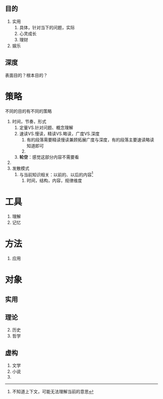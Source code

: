 ## 目的
1. 实用
	1. 具体，针对当下的问题，实际
	2. 心灵成长
	3. 理财
2. 娱乐

## 深度
表面目的？根本目的？
# 策略
不同的目的有不同的策略
1. 时间，节奏，形式
	1. 定量VS.针对问题、概念理解
	2. 速读VS.慢读，精读VS.略读，广度VS.深度
		1. 有的段落需要精读慢读兼顾拓展广度与深度，有的段落主要速读略读知道即可
		2. 
	3. **轮空**：感觉这部分内容不需要看
2. 
3. 发散模式
	1. 与当前知识相关：以前的、以后的内容[^1]
		1. 时间，结构，内容，规律维度
# 工具
1. 理解
2. 记忆
# 方法
1. 应用
# 对象
## 实用
## 理论
2. 历史
3. 哲学
## 虚构
1. 文学
4. 小说
5. 

[^1]: 不知道上下文，可能无法理解当前的意思